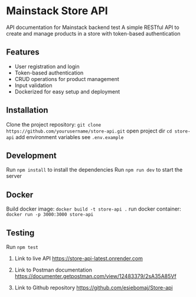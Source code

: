 # Mainstack Store API
API documentation for Mainstack backend test
A simple RESTful API to create and manage products in a store with token-based authentication

## Features
* User registration and login
* Token-based authentication
* CRUD operations for product management
* Input validation
* Dockerized for easy setup and deployment


## Installation
Clone the project repository: `git clone https://github.com/yourusername/store-api.git`
open project dir `cd store-api`
add environment variables see `.env.example`

## Development 
Run `npm install` to install the dependencies
Run `npm run dev` to start the server

## Docker
Build docker image: `docker build -t store-api .`
run docker container: `docker run -p 3000:3000 store-api`

## Testing
Run `npm test`

1. Link to live API
https://store-api-latest.onrender.com

2. Link to Postman documentation
https://documenter.getpostman.com/view/12483379/2sA35A85Vf

3. Link to Github repository
https://github.com/esiebomaj/Store-api